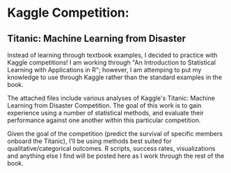 # Kaggle Competition: 
## Titanic: Machine Learning from Disaster
Instead of learning through textbook examples, I decided to practice with Kaggle competitions! I am working through "An Introduction to Statistical Learning with Applications in R"; however, I am attemping to put my knowledge to use through Kaggle rather than the standard examples in the book. 

The attached files include various analyses of Kaggle's Titanic: Machine Learning from Disaster Competition. The goal of this work is to gain experience using a number of statistical methods, and evaluate their performance against one another within this particular competition. 

Given the goal of the competition (predict the survival of specific members onboard the Titanic), I'll be using methods best suited for qualitative/categorical outcomes. R scripts, success rates, visualizations and anything else I find will be posted here as I work through the rest of the book.
